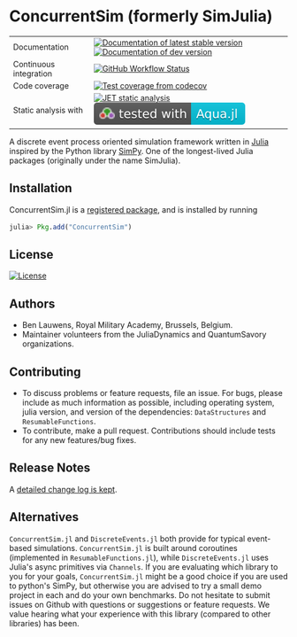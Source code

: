 # ConcurrentSim (formerly SimJulia)

<table>
    <tr>
        <td>Documentation</td>
        <td>
            <a href="https://juliadynamics.github.io/ConcurrentSim.jl/stable"><img src="https://img.shields.io/badge/docs-stable-blue.svg" alt="Documentation of latest stable version"></a>
            <a href="https://juliadynamics.github.io/ConcurrentSim.jl/dev"><img src="https://img.shields.io/badge/docs-dev-blue.svg" alt="Documentation of dev version"></a>
        </td>
    </tr><tr></tr>
    <tr>
        <td>Continuous integration</td>
        <td>
            <a href="https://github.com/JuliaDynamics/ConcurrentSim.jl/actions?query=workflow%3ACI+branch%3Amaster"><img src="https://img.shields.io/github/actions/workflow/status/JuliaDynamics/ConcurrentSim.jl/ci.yml?branch=master" alt="GitHub Workflow Status"></a>
        </td>
    </tr><tr></tr>
    <tr>
        <td>Code coverage</td>
        <td>
            <a href="https://codecov.io/gh/JuliaDynamics/ConcurrentSim.jl"><img src="https://img.shields.io/codecov/c/gh/JuliaDynamics/ConcurrentSim.jl?label=codecov" alt="Test coverage from codecov"></a>
        </td>
    </tr><tr></tr>
    <tr>
        <td>Static analysis with</td>
        <td>
            <a href="https://github.com/aviatesk/JET.jl"><img src="https://img.shields.io/badge/JET.jl-%E2%9C%88%EF%B8%8F-9cf" alt="JET static analysis"></a>
            <a href="https://github.com/JuliaTesting/Aqua.jl"><img src="https://raw.githubusercontent.com/JuliaTesting/Aqua.jl/master/badge.svg" alt="Aqua QA"></a>
        </td>
    </tr>
</table>

A discrete event process oriented simulation framework written in [Julia](http://julialang.org/) inspired by the Python library [SimPy](https://simpy.readthedocs.io/). One of the longest-lived Julia packages (originally under the name SimJulia).

## Installation

ConcurrentSim.jl is a [registered package](http://pkg.julialang.org), and is installed by running

```julia
julia> Pkg.add("ConcurrentSim")
```

## License

[![License](http://img.shields.io/badge/license-MIT-brightgreen.svg?style=flat)](LICENSE.md)

## Authors

* Ben Lauwens, Royal Military Academy, Brussels, Belgium.
* Maintainer volunteers from the JuliaDynamics and QuantumSavory organizations.

## Contributing

* To discuss problems or feature requests, file an issue. For bugs, please include as much information as possible, including operating system, julia version, and version of the dependencies: `DataStructures` and `ResumableFunctions`.
* To contribute, make a pull request. Contributions should include tests for any new features/bug fixes.

## Release Notes

A [detailed change log is kept](https://github.com/JuliaDynamics/ConcurrentSim.jl/blob/master/CHANGELOG.md).

## Alternatives

`ConcurrentSim.jl` and `DiscreteEvents.jl` both provide for typical event-based simulations. `ConcurrentSim.jl` is built around coroutines (implemented in `ResumableFunctions.jl`), while `DiscreteEvents.jl` uses Julia's async primitives via `Channels`. If you are evaluating which library to you for your goals, `ConcurrentSim.jl` might be a good choice if you are used to python's SimPy, but otherwise you are advised to try a small demo project in each and do your own benchmarks. Do not hesitate to submit issues on Github with questions or suggestions or feature requests. We value hearing what your experience with this library (compared to other libraries) has been.
